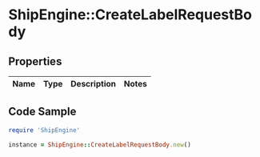 # ShipEngine::CreateLabelRequestBody

## Properties

Name | Type | Description | Notes
------------ | ------------- | ------------- | -------------

## Code Sample

```ruby
require 'ShipEngine'

instance = ShipEngine::CreateLabelRequestBody.new()
```


